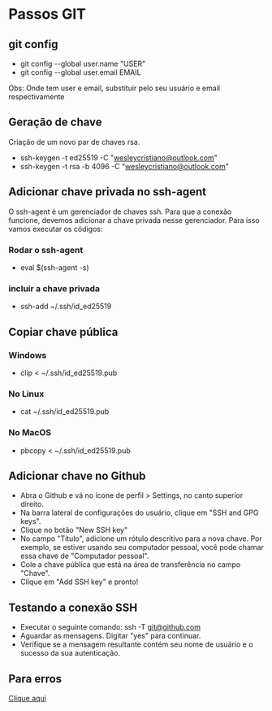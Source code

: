 # Passos GIT

## git config

- git config --global user.name "USER"
- git config --global user.email EMAIL

Obs: Onde tem user e email, substituir pelo seu usuário e email respectivamente 

## Geração de chave

Criação de um novo par de chaves rsa.

- ssh-keygen -t ed25519 -C "wesleycristiano@outlook.com"
- ssh-keygen -t rsa -b 4096 -C "wesleycristiano@outlook.com"

## Adicionar chave privada no ssh-agent

O ssh-agent é um gerenciador de chaves ssh. Para que a conexão funcione, devemos adicionar a chave privada nesse gerenciador. Para isso vamos executar os códigos:

### Rodar o ssh-agent

- eval $(ssh-agent -s)

### incluir a chave privada

- ssh-add ~/.ssh/id_ed25519

## Copiar chave pública

### Windows

- clip < ~/.ssh/id_ed25519.pub

### No Linux

- cat ~/.ssh/id_ed25519.pub

### No MacOS

- pbcopy < ~/.ssh/id_ed25519.pub

## Adicionar chave no Github

- Abra o Github e vá no ícone de perfil > Settings, no canto superior direito.
- Na barra lateral de configurações do usuário, clique em "SSH and GPG keys".
- Clique no botão "New SSH key"
- No campo "Título", adicione um rótulo descritivo para a nova chave. Por exemplo, se estiver usando seu computador pessoal, você pode chamar essa chave de "Computador pessoal".
- Cole a chave pública que está na área de transferência no campo "Chave".
- Clique em "Add SSH key" e pronto!

## Testando a conexão SSH

- Executar o seguinte comando: ssh -T git@github.com
- Aguardar as mensagens. Digitar "yes" para continuar.
- Verifique se a mensagem resultante contém seu nome de usuário e o sucesso da sua autenticação.

## Para erros

[Clique aqui](https://docs.github.com/en/authentication/troubleshooting-ssh/error-permission-denied-publickey)
